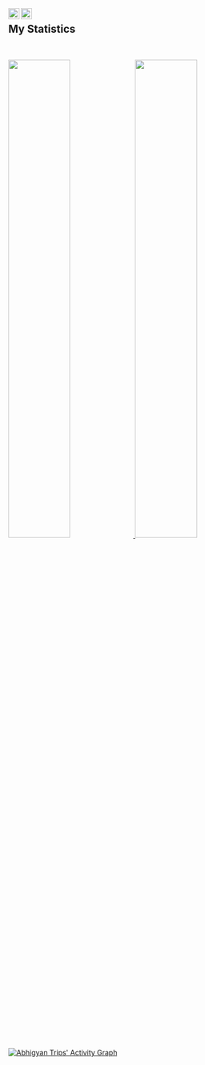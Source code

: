 <a href="https://www.instagram.com/rossumovi/">
  <img align="left" alt="Johann's Instagram" width="22px" src="https://raw.githubusercontent.com/hussainweb/hussainweb/main/icons/instagram.png" />
</a>
</a>
<a href="https://www.linkedin.com/in/rossumovi/">
  <img align="left" alt="Johann's LinkedIN" width="22px" src="https://raw.githubusercontent.com/peterthehan/peterthehan/master/assets/linkedin.svg" />
</a>

## My Statistics

<br/>
<p align="left">
  <a href="https://github.com/rossumovi/">
  <img width="49.5%" src="https://github-readme-stats.vercel.app/api?username=rossumovi&show_icons=true&theme=gruvbox&hide_border=true" />
    <img width="49.5%" src="https://github-readme-streak-stats.herokuapp.com/?user=rossumovi&theme=gruvbox&hide_border=true" />
  </a>
</p>
<br>

[![Abhigyan Trips' Activity Graph](https://activity-graph.herokuapp.com/graph?username=abhigyantrips&custom_title=Abhigyan%20Trips's%20Contribution%20Graph&theme=gruvbox&bg_color=282828&hide_border=true&line=d1a01f&point=c58545)](https://abhigyantrips.dev)


